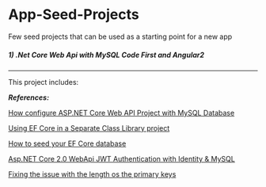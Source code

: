# App-Seed-Projects
Few seed projects that can be used as a starting point for a new app

##### 1) .Net Core Web Api with MySQL Code First and Angular2 
------

This project includes: 

**_References:_**

[How configure ASP.NET Core Web API Project with MySQL Database](https://medium.com/@rc_dos_santos/how-configure-asp-net-core-web-api-project-with-mysql-database-b7a64a247a99 "R. C. dos Santos")

[Using EF Core in a Separate Class Library project](https://garywoodfine.com/using-ef-core-in-a-separate-class-library-project/ "Gary Woodfine")

[How to seed your EF Core database](https://garywoodfine.com/how-to-seed-your-ef-core-database/ "Gary Woodfine")

[Asp.NET Core 2.0 WebApi JWT Authentication with Identity & MySQL](https://medium.com/@ozgurgul/asp-net-core-2-0-webapi-jwt-authentication-with-identity-mysql-3698eeba6ff8 "Özgür GÜL")

[Fixing the issue with the length os the primary keys](https://github.com/PomeloFoundation/Pomelo.EntityFrameworkCore.MySql/commit/8cb800389af08b6cc091844b8519dc53d4de8662#diff-8c29e7d21446c5ca06e3ec06c3360ab1R36 "caleblloyd")